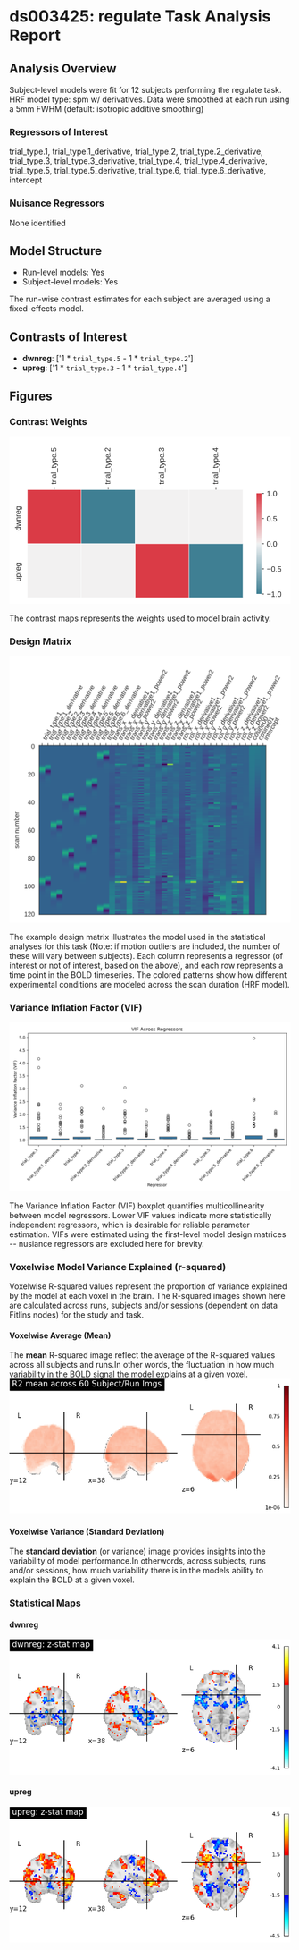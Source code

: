 # ds003425: regulate Task Analysis Report
## Analysis Overview
Subject-level models were fit for 12 subjects performing the regulate task.
HRF model type: spm w/ derivatives. Data were smoothed at each run using a 5mm FWHM (default: isotropic additive smoothing)
### Regressors of Interest
trial_type.1, trial_type.1_derivative, trial_type.2, trial_type.2_derivative, trial_type.3, trial_type.3_derivative, trial_type.4, trial_type.4_derivative, trial_type.5, trial_type.5_derivative, trial_type.6, trial_type.6_derivative, intercept
### Nuisance Regressors
None identified
## Model Structure
- Run-level models: Yes
- Subject-level models: Yes

The run-wise contrast estimates for each subject are averaged using a fixed-effects model.
## Contrasts of Interest
- **dwnreg**: ['1 * `trial_type.5` - 1 * `trial_type.2`']
- **upreg**: ['1 * `trial_type.3` - 1 * `trial_type.4`']

## Figures

### Contrast Weights
![Contrast Weight](./imgs/ds003425_task-regulate_contrast-matrix.svg)

The contrast maps represents the weights used to model brain activity.

### Design Matrix
![Design Matrix](./imgs/ds003425_task-regulate_design-matrix.svg)

The example design matrix illustrates the model used in the statistical analyses for this task (Note: if motion outliers are included, the number of these will vary between subjects). Each column represents a regressor (of interest or not of interest, based on the above), and each row represents a time point in the BOLD timeseries. The colored patterns show how different experimental conditions are modeled across the scan duration (HRF model).

### Variance Inflation Factor (VIF)
![VIF Distribution](./imgs/ds003425_task-regulate_vif-boxplot.png)

The Variance Inflation Factor (VIF) boxplot quantifies multicollinearity between model regressors. Lower VIF values indicate more statistically independent regressors, which is desirable for reliable parameter estimation. VIFs were estimated using the first-level model design matrices -- nusiance regressors are excluded here for brevity.

### Voxelwise Model Variance Explained (r-squared)
Voxelwise R-squared values represent the proportion of variance explained by the model at each voxel in the brain. The R-squared images shown here are calculated across runs, subjects and/or sessions (dependent on data Fitlins nodes) for the study and task.

#### Voxelwise Average (Mean)
The **mean** R-squared image reflect the average of the R-squared values across all subjects and runs.In other words, the fluctuation in how much variability in the BOLD signal the model explains at a given voxel.
![R Square](./imgs/ds003425_task-regulate_rsquare-mean.png)

#### Voxelwise Variance (Standard Deviation)
The **standard deviation** (or variance) image provides insights into the variability of model performance.In otherwords, across subjects, runs and/or sessions, how much variability there is in the models ability to explain the BOLD at a given voxel.

### Statistical Maps

#### dwnreg
![dwnreg Map](./imgs/ds003425_task-regulate_contrast-dwnreg_map.png)

#### upreg
![upreg Map](./imgs/ds003425_task-regulate_contrast-upreg_map.png)
